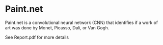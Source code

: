 # Paint.net
Paint.net is a convolutional neural network (CNN) that identifies if a
work of art was done by Monet, Picasso, Dali, or Van Gogh.

See Report.pdf for more details
